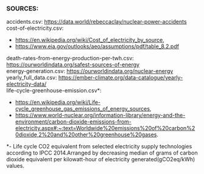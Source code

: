 ### SOURCES:  

accidents.csv: https://data.world/rebeccaclay/nuclear-power-accidents  
cost-of-electricity.csv: 
-   https://en.wikipedia.org/wiki/Cost_of_electricity_by_source, 
-   https://www.eia.gov/outlooks/aeo/assumptions/pdf/table_8.2.pdf  

death-rates-from-energy-production-per-twh.csv: https://ourworldindata.org/safest-sources-of-energy  
energy-generation.csv: https://ourworldindata.org/nuclear-energy  
yearly_full_data.csv: https://ember-climate.org/data-catalogue/yearly-electricity-data/  
life-cycle-greenhouse-emission.csv*: 
-   https://en.wikipedia.org/wiki/Life-cycle_greenhouse_gas_emissions_of_energy_sources, 
-   https://www.world-nuclear.org/information-library/energy-and-the-environment/carbon-dioxide-emissions-from-electricity.aspx#:~:text=Worldwide%20emissions%20of%20carbon%20dioxide,2%20and%20other%20greenhouse%20gases.    

  
*- Life cycle CO2 equivalent from selected electricity supply technologies according to IPCC 2014.Arranged by decreasing median of grams of carbon dioxide equivalent per kilowatt-hour of electricity generated(gCO2eq/kWh) values.
